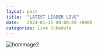 ```yaml
---
layout: post
title:  "LATEST LEADER LIVE"
date:   2024-01-15 00:00:00 +0900
categories: Live Schedule
---
```


![hommage2](https://pbs.twimg.com/media/GCj9xWqaAAATAZr?format=jpg&name=large)
